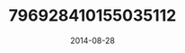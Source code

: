 ---
title: "796928410155035112"
cover: "2014-08-28 20.21.31 796928410155035112_46248401"
photo: "2014-08-28 20.21.31 796928410155035112_46248401"
date: "2014-08-28"
type: "photo"
---